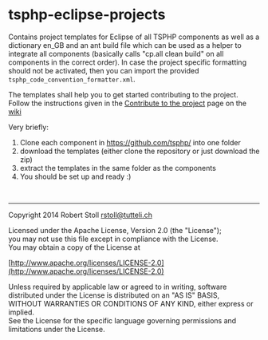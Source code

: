 tsphp-eclipse-projects
=======================

Contains project templates for Eclipse of all TSPHP components as well as a dictionary en_GB and an ant build file which can be used as a helper to integrate all components (basically calls "cp.all clean build" on all components in the correct order). In case the project specific formatting should not be activated, then you can import the provided `tsphp_code_convention_formatter.xml`.

The templates shall help you to get started contributing to the project. Follow the instructions given in the [Contribute to the project](http://tsphp.ch/wiki/display/TSPHP/Contribute+to+the+project "Contribute to the project - wiki page") page on the [wiki](http://tsphp.ch/wiki "TSPHP's wiki")

Very briefly:

1. Clone each component in https://github.com/tsphp/ into one folder 
2. download the templates (either clone the repository or just download the zip)
3. extract the templates in the same folder as the components
4. You should be set up and ready :)

<br/>

---

Copyright 2014 Robert Stoll <rstoll@tutteli.ch>

Licensed under the Apache License, Version 2.0 (the "License");  
you may not use this file except in compliance with the License.  
You may obtain a copy of the License at  

[http://www.apache.org/licenses/LICENSE-2.0](http://www.apache.org/licenses/LICENSE-2.0)

Unless required by applicable law or agreed to in writing, software  
distributed under the License is distributed on an "AS IS" BASIS,  
WITHOUT WARRANTIES OR CONDITIONS OF ANY KIND, either express or implied.  
See the License for the specific language governing permissions and  
limitations under the License.